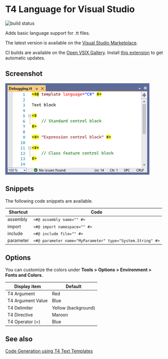 T4 Language for Visual Studio
=============================

![build status](https://img.shields.io/github/actions/workflow/status/bricelam/T4Language/dotnet.yml?branch=main)

Adds basic language support for .tt files.

The latest version is available on the [Visual Studio Marketplace](https://marketplace.visualstudio.com/items?itemName=bricelam.T4Language).

CI builds are available on the [Open VSIX Gallery](https://www.vsixgallery.com/extension/97edd510-988c-473f-9858-ddd5223eab1d). Install [this extension](https://marketplace.visualstudio.com/items?itemName=MadsKristensen.VSIXGallery-nightlybuilds) to get automatic updates.

Screenshot
----------

![Text Template with syntax highlighting](.github/Screenshot.png)

Snippets
--------

The following code snippets are available.

Shortcut  | Code
--------- | -----------
assembly  | `<#@ assembly name="" #>`
import    | `<#@ import namespace="" #>`
include   | `<#@ include file="" #>`
parameter | `<#@ parameter name="MyParameter" type="System.String" #>`

Options
-------

You can customize the colors under **Tools > Options > Environment > Fonts and Colors**.

Display item      | Default
----------------- | -------
T4 Argument       | Red
T4 Argument Value | Blue
T4 Delimiter      | Yellow (background)
T4 Directive      | Maroon
T4 Operator (=)   | Blue

See also
--------

[Code Generation using T4 Text Templates](https://docs.microsoft.com/visualstudio/modeling/design-time-code-generation-by-using-t4-text-templates)
